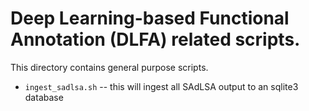 # Deep Learning-based Functional Annotation (DLFA) related scripts.

This directory contains general purpose scripts.

* `ingest_sadlsa.sh` -- this will ingest all SAdLSA output to an sqlite3 
  database

